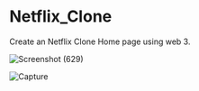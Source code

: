# Netflix_Clone 

Create an Netflix Clone Home page  using web 3.


![Screenshot (629)](https://github.com/Divraj-7/Netflix_Clone/assets/138122681/94a6ffa4-9db2-40bb-8d23-d69e08a6120e)

![Capture](https://github.com/Divraj-7/Netflix_Clone/assets/138122681/957e6da1-bc97-4b49-92b6-fb10fee506e1)
